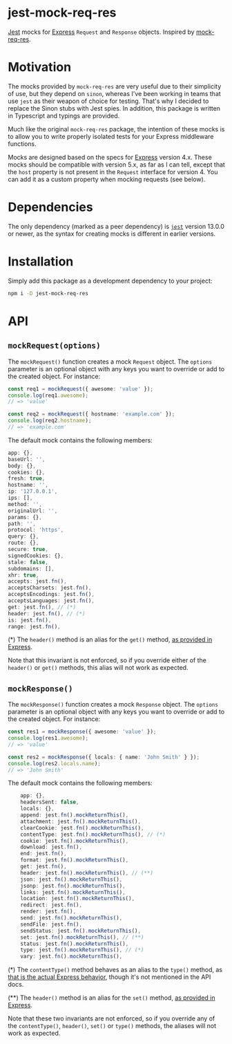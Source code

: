 # jest-mock-req-res

[Jest](https://jestjs.io) mocks for [Express](https://expressjs.com) `Request` and `Response` objects. Inspired by [mock-req-res](https://www.npmjs.com/package/mock-req-res).

# Motivation

The mocks provided by `mock-req-res` are very useful due to their simplicity of use, but they depend on `sinon`, whereas I've been working in teams that use `jest` as their weapon of choice for testing. That's why I decided to replace the Sinon stubs with Jest spies. In addition, this package is written in Typescript and typings are provided.

Much like the original `mock-req-res` package, the intention of these mocks is to allow you to write properly isolated tests for your Express middleware functions.

Mocks are designed based on the specs for [Express](https://expressjs.com) version 4.x. These mocks should be compatible with version 5.x, as far as I can tell, except that the `host` property is not present in the `Request` interface for version 4. You can add it as a custom property when mocking requests (see below).

# Dependencies

The only dependency (marked as a peer dependency) is [`jest`](https://jestjs.io) version 13.0.0 or newer, as the syntax for creating mocks is different in earlier versions.

# Installation

Simply add this package as a development dependency to your project:

```bash
npm i -D jest-mock-req-res
```

# API

## `mockRequest(options)`

The `mockRequest()` function creates a mock `Request` object. The `options` parameter is an optional object with any keys you want to override or add to the created object. For instance:

```typescript
const req1 = mockRequest({ awesome: 'value' });
console.log(req1.awesome);
// => 'value'

const req2 = mockRequest({ hostname: 'example.com' });
console.log(req2.hostname);
// => 'example.com'
```

The default mock contains the following members:

```typescript
app: {},
baseUrl: '',
body: {},
cookies: {},
fresh: true,
hostname: '',
ip: '127.0.0.1',
ips: [],
method: '',
originalUrl: '',
params: {},
path: '',
protocol: 'https',
query: {},
route: {},
secure: true,
signedCookies: {},
stale: false,
subdomains: [],
xhr: true,
accepts: jest.fn(),
acceptsCharsets: jest.fn(),
acceptsEncodings: jest.fn(),
acceptsLanguages: jest.fn(),
get: jest.fn(), // (*)
header: jest.fn(), // (*)
is: jest.fn(),
range: jest.fn(),
```

(\*) The `header()` method is an alias for the `get()` method, [as provided in Express](https://expressjs.com/en/api.html#req.get).

Note that this invariant is not enforced, so if you override either of the `header()` or `get()` methods, this alias will not work as expected.

## `mockResponse()`

The `mockResponse()` function creates a mock `Response` object. The `options` parameter is an optional object with any keys you want to override or add to the created object. For instance:

```typescript
const res1 = mockResponse({ awesome: 'value' });
console.log(res1.awesome);
// => 'value'

const res2 = mockResponse({ locals: { name: 'John Smith' } });
console.log(res2.locals.name);
// => 'John Smith'
```

The default mock contains the following members:

```typescript
    app: {},
    headersSent: false,
    locals: {},
    append: jest.fn().mockReturnThis(),
    attachment: jest.fn().mockReturnThis(),
    clearCookie: jest.fn().mockReturnThis(),
    contentType: jest.fn().mockReturnThis(), // (*)
    cookie: jest.fn().mockReturnThis(),
    download: jest.fn(),
    end: jest.fn(),
    format: jest.fn().mockReturnThis(),
    get: jest.fn(),
    header: jest.fn().mockReturnThis(), // (**)
    json: jest.fn().mockReturnThis(),
    jsonp: jest.fn().mockReturnThis(),
    links: jest.fn().mockReturnThis(),
    location: jest.fn().mockReturnThis(),
    redirect: jest.fn(),
    render: jest.fn(),
    send: jest.fn().mockReturnThis(),
    sendFile: jest.fn(),
    sendStatus: jest.fn().mockReturnThis(),
    set: jest.fn().mockReturnThis(), // (**)
    status: jest.fn().mockReturnThis(),
    type: jest.fn().mockReturnThis(), // (*)
    vary: jest.fn().mockReturnThis(),
```

(\*) The `contentType()` method behaves as an alias to the `type()` method, as [that is the actual Express behavior](https://github.com/expressjs/express/blob/4.x/lib/response.js#L590), though it's not mentioned in the API docs.

(\*\*) The `header()` method is an alias for the `set()` method, [as provided in Express](https://expressjs.com/en/api.html#res.set).

Note that these two invariants are not enforced, so if you override any of the `contentType()`, `header()`, `set()` or `type()` methods, the aliases will not work as expected.
